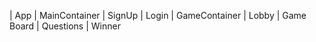| App 
    | MainContainer 
        | SignUp
        | Login
        | GameContainer 
            | Lobby
            | Game Board 
            | Questions
            | Winner  